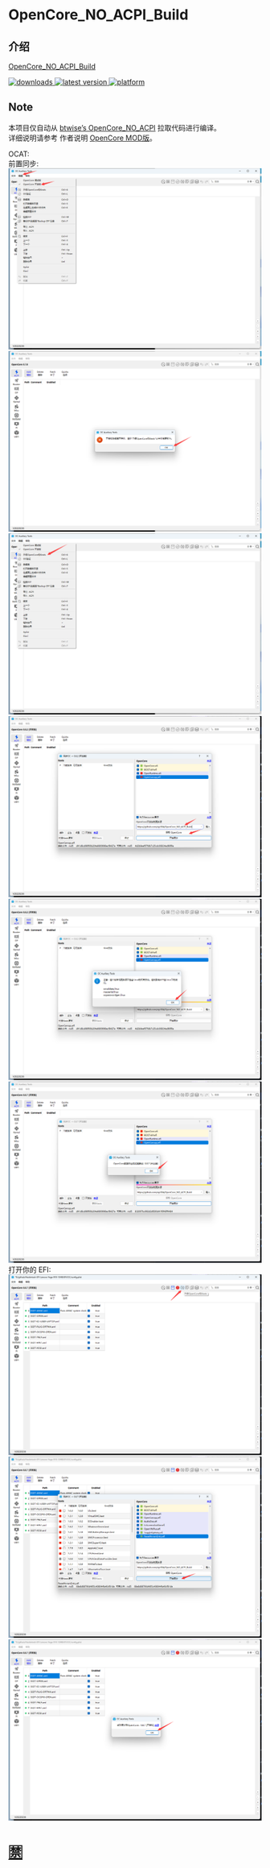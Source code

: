 # OpenCore_NO_ACPI_Build

## 介绍  
[OpenCore_NO_ACPI_Build](https://github.com/wjz304/OpenCore_NO_ACPI_Build)

<!-- downloads -->
<a href="https://github.com/wjz304/OpenCore_NO_ACPI_Build/releases">
<img src="https://img.shields.io/github/downloads/wjz304/OpenCore_NO_ACPI_Build/total.svg?style=flat" alt="downloads"/>
</a>
<!-- version -->
<a href="https://github.com/wjz304/OpenCore_NO_ACPI_Build/releases">
<img src="https://img.shields.io/github/release-pre/wjz304/OpenCore_NO_ACPI_Build.svg?style=flat" alt="latest version"/>
</a>
<!-- platform -->
<a href="https://github.com/wjz304/OpenCore_NO_ACPI_Build">
<img src="https://img.shields.io/badge/platform-macOS-lightgrey.svg?style=flat" alt="platform"/>
</a>

## Note
本项目仅自动从 [btwise’s OpenCore_NO_ACPI](https://gitee.com/btwise/OpenCore_NO_ACPI) 拉取代码进行编译。  
详细说明请参考 作者说明  [OpenCore MOD版](https://bbs.pcbeta.com/viewthread-1838814-1-1.html)。 


OCAT:  
 前置同步:
 ![Image text](screenshot/20221120103751.png)   
 ![Image text](screenshot/20221120103812.png)   
 ![Image text](screenshot/20221120103833.png)   
 ![Image text](screenshot/20221120103921.png)   
 ![Image text](screenshot/20221120103940.png)   
 ![Image text](screenshot/20221120103954.png)   
 打开你的 EFI:
 ![Image text](screenshot/20221120104141.png)   
 ![Image text](screenshot/20221120104158.png)   
 ![Image text](screenshot/20221120104212.png)   


# [🈲](https://github.com/wjz304/OpenCore_NO_ACPI_Build/issues/1)
